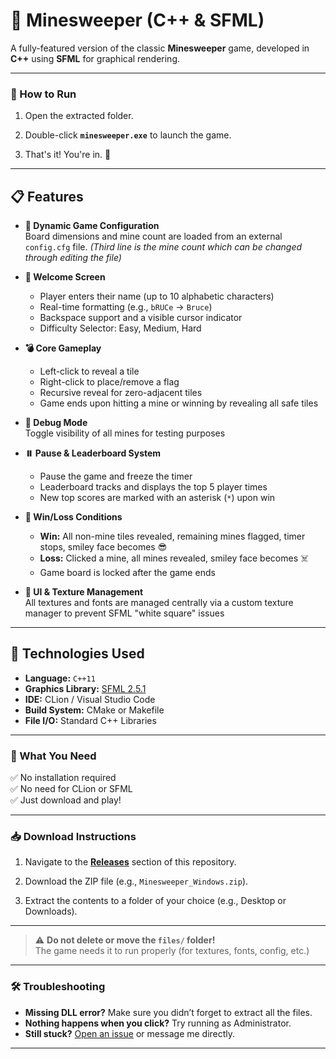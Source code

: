 # 🧨 Minesweeper (C++ & SFML)

A fully-featured version of the classic **Minesweeper** game, developed in **C++** using **SFML** for graphical rendering.

---

### 🚀 How to Run

1. Open the extracted folder.

2. Double-click **`minesweeper.exe`** to launch the game.

3. That's it! You're in. 🎉

---

## 📋 Features

- **🔧 Dynamic Game Configuration**  
  Board dimensions and mine count are loaded from an external `config.cfg` file.
     *(Third line is the mine count which can be changed through editing the file)*

- **🙋 Welcome Screen**
    - Player enters their name (up to 10 alphabetic characters)
    - Real-time formatting (e.g., `bRUCe` → `Bruce`)
    - Backspace support and a visible cursor indicator
    - Difficulty Selector: Easy, Medium, Hard

- **💣 Core Gameplay**
    - Left-click to reveal a tile
    - Right-click to place/remove a flag
    - Recursive reveal for zero-adjacent tiles
    - Game ends upon hitting a mine or winning by revealing all safe tiles

- **🧪 Debug Mode**  
  Toggle visibility of all mines for testing purposes

- **⏸️ Pause & Leaderboard System**
    - Pause the game and freeze the timer
    - Leaderboard tracks and displays the top 5 player times
    - New top scores are marked with an asterisk (`*`) upon win

- **🏁 Win/Loss Conditions**
    - **Win:** All non-mine tiles revealed, remaining mines flagged, timer stops, smiley face becomes 😎
    - **Loss:** Clicked a mine, all mines revealed, smiley face becomes ☠️
    - Game board is locked after the game ends

- **🎨 UI & Texture Management**  
  All textures and fonts are managed centrally via a custom texture manager to prevent SFML "white square" issues

---

## 🧰 Technologies Used

- **Language:** `C++11`
- **Graphics Library:** [SFML 2.5.1](https://www.sfml-dev.org/)
- **IDE:** CLion / Visual Studio Code
- **Build System:** CMake or Makefile
- **File I/O:** Standard C++ Libraries

---

### 🧩 What You Need

✅ No installation required  
✅ No need for CLion or SFML  
✅ Just download and play!

---

### 📥 Download Instructions

1. Navigate to the **[Releases](https://github.com/Alrwx/Minesweeper/releases/tag/Latest)** section of this repository.  

2. Download the ZIP file (e.g., `Minesweeper_Windows.zip`).

3. Extract the contents to a folder of your choice (e.g., Desktop or Downloads).

---

> ⚠️ **Do not delete or move the `files/` folder!**  
> The game needs it to run properly (for textures, fonts, config, etc.)

---

### 🛠️ Troubleshooting

- **Missing DLL error?** Make sure you didn’t forget to extract all the files.
- **Nothing happens when you click?** Try running as Administrator.
- **Still stuck?** [Open an issue](#) or message me directly.

---

